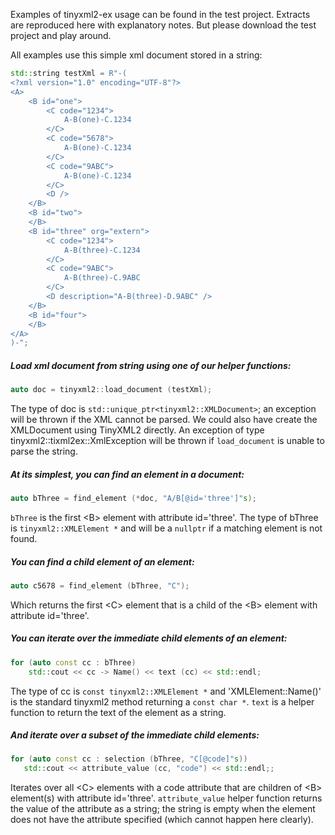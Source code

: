 Examples of tinyxml2-ex usage can be found in the test project.
Extracts are reproduced here with explanatory notes.
But please download the test project and play around.

All examples use this simple xml document stored in a string:
```c++
std::string testXml = R"-(
<?xml version="1.0" encoding="UTF-8"?>
<A>
	<B id="one">
		<C code="1234">
			A-B(one)-C.1234
		</C>
		<C code="5678">
			A-B(one)-C.1234
		</C>
		<C code="9ABC">
			A-B(one)-C.1234
		</C>
		<D />
	</B>
	<B id="two">
	</B>
	<B id="three" org="extern">
		<C code="1234">
			A-B(three)-C.1234
		</C>
		<C code="9ABC">
			A-B(three)-C.9ABC
		</C>
		<D description="A-B(three)-D.9ABC" />
	</B>
	<B id="four">
	</B>
</A>
)-";
```
##### Load xml document from string using one of our helper functions:
```c++
auto doc = tinyxml2::load_document (testXml);
```
The type of doc is `std::unique_ptr<tinyxml2::XMLDocument>`; an exception will be thrown if the XML cannot be parsed.
We could also have create the XMLDocument using TinyXML2 directly.
An exception of type tinyxml2::tixml2ex::XmlException will be thrown
if `load_document` is unable to parse the string.


##### At its simplest, you can find an element in a document:
```c++
auto bThree = find_element (*doc, "A/B[@id='three']"s);
```
`bThree` is the first \<B> element with attribute id='three'.
The type of bThree is `tinyxml2::XMLElement *` and will be a `nullptr` if a matching element is not found.


##### You can find a child element of an element:
```c++
auto c5678 = find_element (bThree, "C");
```
Which returns the first \<C> element that is a child of the \<B> element with attribute id='three'.


##### You can iterate over the immediate child elements of an element:
```c++
for (auto const cc : bThree)
	std::cout << cc -> Name() << text (cc) << std::endl;
```
The type of cc is `const tinyxml2::XMLElement *` and
'XMLElement::Name()' is the standard tinyxml2 method returning a `const char *`.
`text` is a helper function to return the text of the element as a string.


##### And iterate over a subset of the immediate child elements:
```c++
for (auto const cc : selection (bThree, "C[@code]"s))
   std::cout << attribute_value (cc, "code") << std::endl;;
```
Iterates over all \<C> elements with a code attribute that are children of \<B> element(s) with attribute id='three'.
`attribute_value` helper function returns the value of the attribute as a string;
the string is empty when the element does not have the attribute specified
(which cannot happen here clearly).
